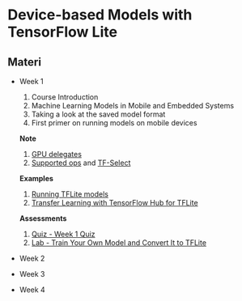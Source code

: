 # Device-based Models with TensorFlow Lite

## Materi

* Week 1<br>
  1. Course Introduction
  2. Machine Learning Models in Mobile and Embedded Systems
  3. Taking a look at the saved model format
  4. First primer on running models on mobile devices
   
   **Note**

   1. [GPU delegates](https://www.youtube.com/watch?v=QSbAUxWfxQw)
   2. [Supported ops](https://www.tensorflow.org/lite/guide/ops_compatibility) and [TF-Select](https://www.tensorflow.org/lite/guide/ops_select)
   
   **Examples**

   1. [Running TFLite models](Week%201/Examples/01.%20Running%20TFLite%20models.ipynb)
   2. [Transfer Learning with TensorFlow Hub for TFLite](Week%201/Examples/02.%20Transfer%20Learning%20with%20TensorFlow%20Hub%20for%20TFLite.ipynb)
   
   **Assessments**

   1. [Quiz - Week 1 Quiz](Assessment/Week_1_Quizz.md)
   2. [Lab - Train Your Own Model and Convert It to TFLite](Week%201/Train%20Your%20Own%20Model%20and%20Convert%20It%20to%20TFLite.ipynb)
* Week 2<br>
* Week 3<br>
* Week 4<br>
